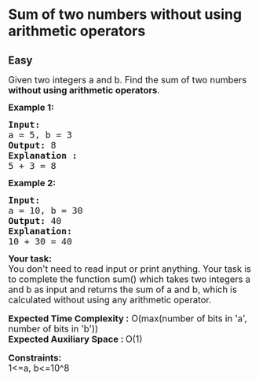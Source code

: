 # Sum of two numbers without using arithmetic operators
## Easy 
<div class="problem-statement" style="user-select: auto;">
                <p style="user-select: auto;"></p><p style="user-select: auto;"><span style="font-size: 18px; user-select: auto;">Given two integers a and b. Find the sum of two numbers<strong style="user-select: auto;"> without using&nbsp;arithmetic operators</strong>.</span></p>

<p style="user-select: auto;"><span style="font-size: 18px; user-select: auto;"><strong style="user-select: auto;">Example 1:</strong></span></p>

<pre style="user-select: auto;"><span style="font-size: 18px; user-select: auto;"><strong style="user-select: auto;">Input:
</strong>a = 5, b = 3
<strong style="user-select: auto;">Output:</strong> 8
<strong style="user-select: auto;">Explanation :</strong>
5 + 3 = 8</span></pre>

<p style="user-select: auto;"><span style="font-size: 18px; user-select: auto;"><strong style="user-select: auto;">Example 2:</strong></span></p>

<pre style="user-select: auto;"><span style="font-size: 18px; user-select: auto;"><strong style="user-select: auto;">Input:</strong>
a = 10, b = 30
<strong style="user-select: auto;">Output:</strong> 40
<strong style="user-select: auto;">Explanation:</strong>
10 + 30 = 40</span></pre>

<div style="user-select: auto;"><span style="font-size: 18px; user-select: auto;"><strong style="user-select: auto;">Your task:</strong></span></div>

<div style="user-select: auto;"><span style="font-size: 18px; user-select: auto;">You don't need to read input or print anything. Your task is to complete the function sum() which takes two integers a and b as input and returns the sum of a and b, which is calculated without using any arithmetic operator.</span></div>

<div style="user-select: auto;">&nbsp;</div>

<div style="user-select: auto;"><span style="font-size: 18px; user-select: auto;"><strong style="user-select: auto;">Expected Time Complexity :</strong> O(max(number of bits in 'a', number of bits in 'b'))</span></div>

<div style="user-select: auto;"><span style="font-size: 18px; user-select: auto;"><strong style="user-select: auto;">Expected Auxiliary Space : </strong>O(1)</span></div>

<div style="user-select: auto;">&nbsp;</div>

<div style="user-select: auto;"><span style="font-size: 18px; user-select: auto;"><strong style="user-select: auto;">Constraints:</strong></span></div>

<div style="user-select: auto;"><span style="font-size: 18px; user-select: auto;">1&lt;=a, b&lt;=10^8</span></div>
 <p style="user-select: auto;"></p>
            </div>